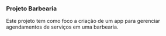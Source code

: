 ### Projeto Barbearia

Este projeto tem como foco a criação de um app para gerenciar agendamentos de serviços em uma barbearia.
